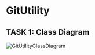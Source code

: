 # GitUtility

## TASK 1: Class Diagram

![GitUtilityClassDiagram](https://github.com/Devrajsinh-Gohil/GitUtility/assets/103804567/175668b4-0339-4eee-b15b-521fbe26b238)
